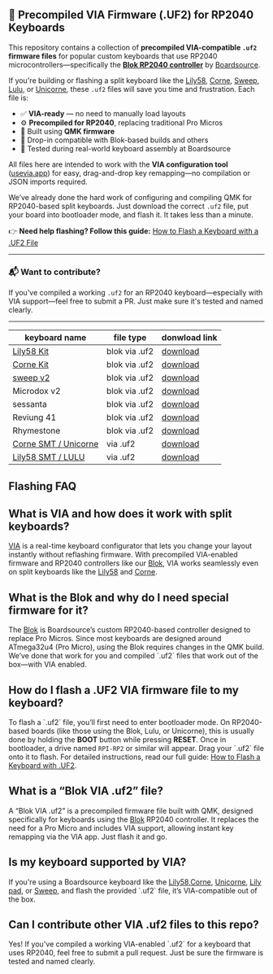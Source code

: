 ## 🔌 Precompiled VIA Firmware (.UF2) for RP2040 Keyboards

This repository contains a collection of **precompiled VIA-compatible `.uf2` firmware files** for popular custom keyboards that use RP2040 microcontrollers—specifically the [**Blok RP2040 controller**](https://boardsource.xyz/products/blok-rp2040-controller-for-the-keyboards) by [Boardsource](https://boardsource.xyz).

If you're building or flashing a split keyboard like the [Lily58](https://boardsource.xyz/products/lily58), [Corne](https://boardsource.xyz/products/corne), [Sweep](https://boardsource.xyz/products/crab-broom-choc-ferris-sweep), [Lulu](https://boardsource.xyz/products/lily-pad), or [Unicorne](https://boardsource.xyz/products/unicorne), these `.uf2` files will save you time and frustration. Each file is:

- ✅ **VIA-ready** — no need to manually load layouts
- ⚙️ **Precompiled for RP2040**, replacing traditional Pro Micros
- 🔧 Built using **QMK firmware**
- 🔄 Drop-in compatible with Blok-based builds and others
- 🧪 Tested during real-world keyboard assembly at Boardsource

All files here are intended to work with the **VIA configuration tool** ([usevia.app](https://usevia.app)) for easy, drag-and-drop key remapping—no compilation or JSON imports required.

We’ve already done the hard work of configuring and compiling QMK for RP2040-based split keyboards. Just download the correct `.uf2` file, put your board into bootloader mode, and flash it. It takes less than a minute.

👉 **Need help flashing? Follow this guide:**
[How to Flash a Keyboard with a .UF2 File](https://boardsource.xyz/blogs/guides/flashing_a_uf2)

---

### 📬 Want to contribute?

If you've compiled a working `.uf2` for an RP2040 keyboard—especially with VIA support—feel free to submit a PR. Just make sure it's tested and named clearly.

---

| keyboard name                                                             | file type     | donwload link                                                                                                          |
| ------------------------------------------------------------------------- | ------------- | ---------------------------------------------------------------------------------------------------------------------- |
| [Lily58 Kit](https://boardsource.xyz/products/lily58)                     | blok via .uf2 | [download](https://raw.githubusercontent.com/boardsource/via_files/main/via/boardsource_lily58_avr_via_blok.uf2)       |
| [Corne Kit](https://boardsource.xyz/products/corne)                       | blok via .uf2 | [download](https://raw.githubusercontent.com/boardsource/via_files/main/via/crkbd_rev1_via_blok.uf2)                   |
| [sweep v2](https://boardsource.xyz/products/crab-broom-choc-ferris-sweep) | blok via .uf2 | [download](https://raw.githubusercontent.com/boardsource/via_files/main/via/ferris_sweep_via_blok.uf2)                 |
| Microdox v2                                                               | blok via .uf2 | [download](https://raw.githubusercontent.com/boardsource/via_files/main/via/boardsource_microdox_v2_via_blok.uf2)      |
| sessanta                                                                  | blok via .uf2 | [download](https://raw.githubusercontent.com/boardsource/via_files/main/via/boardsource_sessanta_via_blok.uf2)         |
| Reviung 41                                                                | blok via .uf2 | [download](https://raw.githubusercontent.com/boardsource/via_files/main/via/reviung_reviung41_via_blok.uf2)            |
| Rhymestone                                                                | blok via .uf2 | [download](https://raw.githubusercontent.com/boardsource/via_files/main/via/marksard_rhymestone_rev1_default_blok.uf2) |
| [Corne SMT / Unicorne ](https://boardsource.xyz/products/unicorne)        | via .uf2      | [download](https://raw.githubusercontent.com/boardsource/via_files/main/via/boardsource_corne_SMT_via.uf2)             |
| [Lily58 SMT / LULU](https://boardsource.xyz/products/lily-pad)            | via .uf2      | [download](https://raw.githubusercontent.com/boardsource/via_files/main/via/lily58_SMT_via.uf2)                        |

<div itemscope itemtype="https://schema.org/FAQPage">
<h2>Flashing FAQ</h2>

  <div itemscope itemprop="mainEntity" itemtype="https://schema.org/Question" style="margin-bottom: 1.5em;">
    <h2 itemprop="name">What is VIA and how does it work with split keyboards?</h2>
    <div itemscope itemprop="acceptedAnswer" itemtype="https://schema.org/Answer">
      <p itemprop="text">
        <a href="https://usevia.app" target="_blank">VIA</a> is a real-time keyboard configurator that lets you change your layout instantly without reflashing firmware. With precompiled VIA-enabled firmware and RP2040 controllers like our <a href="https://boardsource.xyz/products/blok-rp2040-controller-for-the-keyboards" target="_blank">Blok</a>, VIA works seamlessly even on split keyboards like the <a href="https://boardsource.xyz/products/lily58" target="_blank">Lily58</a> and <a href="https://boardsource.xyz/products/corne" target="_blank">Corne</a>.
      </p>
    </div>
  </div>

  <div itemscope itemprop="mainEntity" itemtype="https://schema.org/Question" style="margin-bottom: 1.5em;">
    <h2 itemprop="name">What is the Blok and why do I need special firmware for it?</h2>
    <div itemscope itemprop="acceptedAnswer" itemtype="https://schema.org/Answer">
      <p itemprop="text">
        The <a href="https://boardsource.xyz/products/blok-rp2040-controller-for-the-keyboards" target="_blank">Blok</a> is Boardsource’s custom RP2040-based controller designed to replace Pro Micros. Since most keyboards are designed around ATmega32u4 (Pro Micro), using the Blok requires changes in the QMK build. We’ve done that work for you and compiled `.uf2` files that work out of the box—with VIA enabled.
      </p>
    </div>
  </div>

  <div itemscope itemprop="mainEntity" itemtype="https://schema.org/Question" style="margin-bottom: 1.5em;">
    <h2 itemprop="name">How do I flash a .UF2 VIA firmware file to my keyboard?</h2>
    <div itemscope itemprop="acceptedAnswer" itemtype="https://schema.org/Answer">
      <p itemprop="text">
        To flash a `.uf2` file, you’ll first need to enter bootloader mode. On RP2040-based boards (like those using the Blok, Lulu, or Unicorne), this is usually done by holding the <strong>BOOT</strong> button while pressing <strong>RESET</strong>. Once in bootloader, a drive named <code>RPI-RP2</code> or similar will appear. Drag your `.uf2` file onto it to flash.
        For detailed instructions, read our full guide: <a href="https://boardsource.xyz/blogs/guides/flashing_a_uf2" target="_blank">How to Flash a Keyboard with .UF2</a>.
      </p>
    </div>
  </div>

  <div itemscope itemprop="mainEntity" itemtype="https://schema.org/Question" style="margin-bottom: 1.5em;">
    <h2 itemprop="name">What is a “Blok VIA .uf2” file?</h2>
    <div itemscope itemprop="acceptedAnswer" itemtype="https://schema.org/Answer">
      <p itemprop="text">
        A “Blok VIA .uf2” is a precompiled firmware file built with QMK, designed specifically for keyboards using the <a href="https://boardsource.xyz/products/blok-rp2040-controller-for-the-keyboards" target="_blank">Blok</a> RP2040 controller. It replaces the need for a Pro Micro and includes VIA support, allowing instant key remapping via the VIA app. Just flash it and go.
      </p>
    </div>
  </div>

  <div itemscope itemprop="mainEntity" itemtype="https://schema.org/Question" style="margin-bottom: 1.5em;">
    <h2 itemprop="name">Is my keyboard supported by VIA?</h2>
    <div itemscope itemprop="acceptedAnswer" itemtype="https://schema.org/Answer">
      <p itemprop="text">
        If you're using a Boardsource keyboard like the <a href="https://boardsource.xyz/products/lily58" target="_blank">Lily58</a>,<a href="https://boardsource.xyz/products/corne" target="_blank">Corne</a>, <a href="https://boardsource.xyz/products/unicorne" target="_blank">Unicorne</a>, <a href="https://boardsource.xyz/products/lily-pad" target="_blank">Lily pad</a>, or <a href="https://boardsource.xyz/products/crab-broom-choc-ferris-sweep" target="_blank">Sweep</a>, and flash the provided `.uf2` file, it’s VIA-compatible out of the box.
      </p>
    </div>
  </div>

  <div itemscope itemprop="mainEntity" itemtype="https://schema.org/Question">
    <h2 itemprop="name">Can I contribute other VIA .uf2 files to this repo?</h2>
    <div itemscope itemprop="acceptedAnswer" itemtype="https://schema.org/Answer">
      <p itemprop="text">
        Yes! If you've compiled a working VIA-enabled `.uf2` for a keyboard that uses RP2040, feel free to submit a pull request. Just be sure the firmware is tested and named clearly.
      </p>
    </div>
  </div>

</div>
